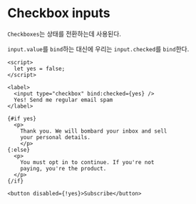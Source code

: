# Checkbox inputs
`Checkboxes`는 상태를 전환하는데 사용된다.

`input.value`를 `bind`하는 대신에 우리는 `input.checked`를 `bind`한다.


```svelte
<script>
  let yes = false;
</script>

<label>
  <input type="checkbox" bind:checked={yes} />
  Yes! Send me regular email spam
</label>

{#if yes}
  <p>
    Thank you. We will bombard your inbox and sell
    your personal details.
	</p>
{:else}
  <p>
    You must opt in to continue. If you're not
    paying, you're the product.
  </p>
{/if}

<button disabled={!yes}>Subscribe</button>
```
